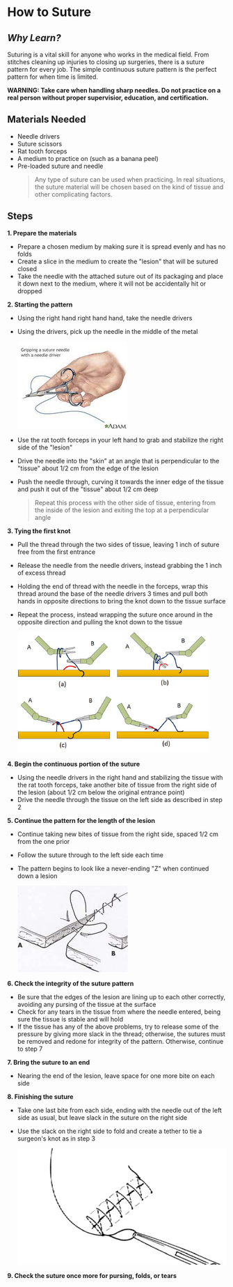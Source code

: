 # How to Suture
## _Why Learn?_


Suturing is a vital skill for anyone who works in the medical field. From stitches cleaning up injuries to closing up surgeries, there is a suture pattern for every job. The simple continuous suture pattern is the perfect pattern for when time is limited.

**WARNING: Take care when handling sharp needles. Do not practice on a real person without proper supervisior, education, and certification.**


## Materials Needed

- Needle drivers
- Suture scissors
- Rat tooth forceps
- A medium to practice on (such as a banana peel)
- Pre-loaded suture and needle
    > Any type of suture can be used when practicing. In real situations, the suture material will be chosen based on the kind of tissue and other complicating factors.


## Steps
 **1.  Prepare the materials**
 
   - Prepare a chosen medium by making sure it is spread evenly and has no folds
   - Create a slice in the medium to create the "lesion" that will be sutured closed
   - Take the needle with the attached suture out of its packaging and place it down next to the medium, where it will not be accidentally hit or dropped
 
 **2.  Starting the pattern**
 
   - Using the right hand right hand hand, take the needle drivers
   - Using the drivers, pick up the needle in the middle of the metal

     ![Needle Drivers](drivers.jpg)

   - Use the rat tooth forceps in your left hand to grab and stabilize the right side of the "lesion"
   - Drive the needle into the "skin" at an angle that is perpendicular to the "tissue" about 1/2 cm from the edge of the lesion
   - Push the needle through, curving it towards the inner edge of the tissue and push it out of the "tissue" about 1/2 cm deep

        > Repeat this process with the other side of tissue, entering from the inside of the lesion and exiting the top at a perpendicular angle

**3.  Tying the first knot**

   -  Pull the thread through the two sides of tissue, leaving 1 inch of suture free from the first entrance
   -  Release the needle from the needle drivers, instead grabbing the 1 inch of excess thread
   -  Holding the end of thread with the needle in the forceps, wrap this thread around the base of the needle drivers 3 times and pull both hands in opposite directions to bring the knot down to the tissue surface
   -  Repeat the process, instead wrapping the suture once around in the opposite direction and pulling the knot down to the tissue

      ![surgeon's knot](surgeon.knot.png)

 **4.  Begin the continuous portion of the suture**
 
   - Using the needle drivers in the right hand and stabilizing the tissue with the rat tooth forceps, take another bite of tissue from the right side of the lesion (about 1/2 cm below the original entrance point)
   -  Drive the needle through the tissue on the left side as described in step 2

**5.  Continue the pattern for the length of the lesion**

   - Continue taking new bites of tissue from the right side, spaced 1/2 cm from the one prior
   - Follow the suture through to the left side each time
   - The pattern begins to look like a never-ending "Z" when continued down a lesion
 
     ![pattern](continuous.pattern.jpg)
 
 **6. Check the integrity of the suture pattern**
 
   - Be sure that the edges of the lesion are lining up to each other correctly, avoiding any pursing of the tissue at the surface
   - Check for any tears in the tissue from where the needle entered, being sure the tissue is stable and will hold
   - If the tissue has any of the above problems, try to release some of the pressure by giving more slack in the thread; otherwise, the sutures must be removed and redone for integrity of the pattern. Otherwise, continue to step 7
 
 **7. Bring the suture to an end**
 
   - Nearing the end of the lesion, leave space for one more bite on each side

**8. Finishing the suture**

   - Take one last bite from each side, ending with the needle out of the left side as usual, but leave slack in the suture on the right side
   - Use the slack on the right side to fold and create a tether to tie a surgeon's knot as in step 3
 
     ![end](end.knot.png)
 
 
 **9. Check the suture once more for pursing, folds, or tears**


